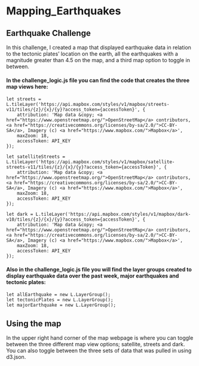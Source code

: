 # Mapping_Earthquakes

## Earthquake Challenge

In this challenge, I created a map that displayed earthquake data in relation to the tectonic plates’ location on the earth, all the earthquakes with a magnitude greater than 4.5 on the map, and a third map option to toggle in between.

#### In the challenge_logic.js file you can find the code that creates the three map views here:
```
let streets = L.tileLayer('https://api.mapbox.com/styles/v1/mapbox/streets-v11/tiles/{z}/{x}/{y}?access_token={accessToken}', {
	attribution: 'Map data &copy; <a href="https://www.openstreetmap.org/">OpenStreetMap</a> contributors, <a href="https://creativecommons.org/licenses/by-sa/2.0/">CC-BY-SA</a>, Imagery (c) <a href="https://www.mapbox.com/">Mapbox</a>',
	maxZoom: 18,
	accessToken: API_KEY
});

let satelliteStreets = L.tileLayer('https://api.mapbox.com/styles/v1/mapbox/satellite-streets-v11/tiles/{z}/{x}/{y}?access_token={accessToken}', {
	attribution: 'Map data &copy; <a href="https://www.openstreetmap.org/">OpenStreetMap</a> contributors, <a href="https://creativecommons.org/licenses/by-sa/2.0/">CC-BY-SA</a>, Imagery (c) <a href="https://www.mapbox.com/">Mapbox</a>',
	maxZoom: 18,
	accessToken: API_KEY
});

let dark = L.tileLayer('https://api.mapbox.com/styles/v1/mapbox/dark-v10/tiles/{z}/{x}/{y}?access_token={accessToken}', {
	attribution: 'Map data &copy; <a href="https://www.openstreetmap.org/">OpenStreetMap</a> contributors, <a href="https://creativecommons.org/licenses/by-sa/2.0/">CC-BY-SA</a>, Imagery (c) <a href="https://www.mapbox.com/">Mapbox</a>',
	maxZoom: 18,
	accessToken: API_KEY
});
```
#### Also in the challenge_logic.js file you will find the layer groups created to display earthquake data over the past week, major earthquakes and tectonic plates:
```
let allEarthquake = new L.LayerGroup();
let tectonicPlates = new L.LayerGroup();
let majorEarthquake = new L.LayerGroup();
```

## Using the map
In the upper right hand corner of the map webpage is where you can toggle between the three different map view options; satellite, streets and dark. You can also toggle between the three sets of data that was pulled in using d3.json.
